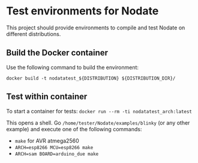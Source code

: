 # Test environments for Nodate # 

This project should provide environments to compile and test Nodate on different distributions.

## Build the Docker container ##

Use the following command to build the environment:

`docker build -t nodatatest_${DISTRIBUTION} ${DISTRIBUTION_DIR}/` 


## Test within container ##

To start a container for tests:
`docker run --rm -ti nodatatest_arch:latest`

This opens a shell. Go `/home/tester/Nodate/examples/blinky` (or any other example) and execute one of the following commands:

 * `make` for AVR atmega2560
 * `ARCH=esp8266 MCU=esp8266 make` 
 * `ARCH=sam BOARD=arduino_due make`
